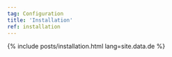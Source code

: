 ```yaml
---
tag: Configuration
title: 'Installation'
ref: installation
---
```


{% include posts/installation.html lang=site.data.de %}
